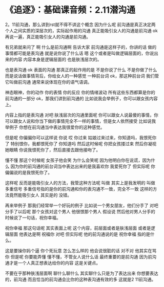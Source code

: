 # 《追逐》：基础课音频：2.11潜沟通

2。11前沟通，那么讲到rst就不得不讲这个概念 因为什么呢 前沟通是真正决定两个人之间实质的深层次的，实际起作用的沟通 真正能吸引女人的沟通是前沟通 ok 再说一遍，真正能吸引女人的沟通是前沟通。

有兄弟就来问了 啊 什么是前沟通啊 告诉大家 前沟通是这样子的，你讲的话 做的事情都可能是表沟通 就是说你说了什么话 嗯 这个或者是叫做逻辑层面的，你说出来的内容 内容本身是逻辑层面的 也是肤浅层次的。

也是表沟通 ok 表面的沟通 那真正的起作用的是 不是你说了什么 不是你做了什么 而是说话做事情背后，你给女人的一种感觉 一种前台词 ok，那这种前台词 我们管它叫做前沟通 通常来说体现在你的语气语调。

神态眼神，你的动作 你的表情 你的反应 你的情绪波动 所有这些东西都算是你的前沟通的一部分 ok，那我们讲到前沟通的 比如说我会举例子，你可以跟女孩内容上。

内容上指的是表沟通 对吧 肤浅层次的沟通里面呢 你可以跟女人说最傻的事情，你可以跟女人说和你当下做的事情完全不一样的事情，但是女人依然接受 比如说我举例子 你想在前沟通当中表达我很爱你的这种感觉。

但是呢 你偏偏你可以这样说 你说 哎 你过来 姑娘过来过来，你知道吗，我恨死你了 特别恨你，我都恨死你了 你知道吗 然后这时候呢 你把女孩搂过来 然后你凝视她眼睛 你说我恨死你了，然后直接去跟他接吻了。

懂不懂 那这个时候呢 女孩子他会笑 为什么会笑呢 因为他明白你在说谎，因为什么 因为你的前沟通的前台词当中表达出来的是我喜欢你 我爱死你了 但实际呢 你偏偏说的是我恨死你了。

这样呢 反而是能吸引女人的方法，我管这种方法呢 叫做 其实上是我发明的 叫做多重信号 多重信号指的是你的前沟通和你的表沟通不一致，完全不一致 这样的方法竟然能吸引女人 其实是的 没错。

再来举例子 那我们经常举一个好玩的例子 比如说一个男女朋友，他们分手了 对吧 分手了以后呢 那个女孩对这个男人 他很恨那个男人 假设说 然后他对男人分手的时候说了一句话，祝你幸福。

祝你幸福 那这句话呢 其实表面上呢 这个内容，前层面或者是肤浅层面 或者是逻辑层面 他表达是啊 祝福你 对吧 但实际呢 他的前沟通说的是 祝你幸福 指的是什么。

这是要操你妈个逼 你个死玩意 怎么怎么样的 他会说很脏的话 对不对 他其实在骂你 但是呢 你要能弄懂 懂不懂，不管女人说什么话 最终重要的是前沟通 因为前沟通才是一个人真正想表达给你的内容 这是关键点。

不要在乎那种肤浅层面啊 聊什么聊什么 其实聊什么只是为了表达出来 你想要表达的，前沟通 而且恰当的前沟通会比你的这种表沟通有效的多 这就是2 11前沟通。

